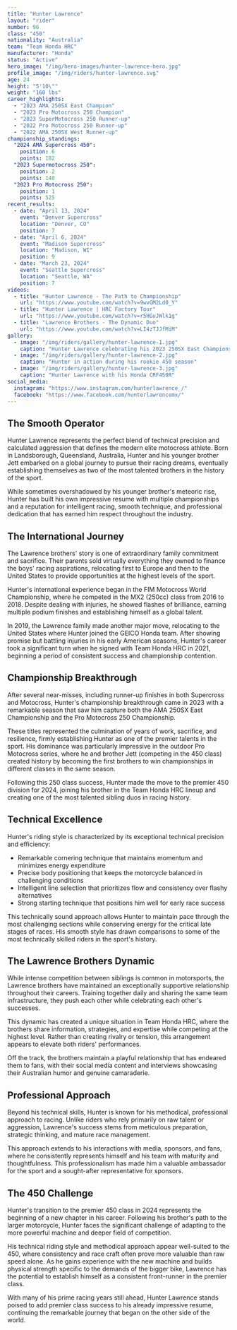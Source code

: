 ```yaml
---
title: "Hunter Lawrence"
layout: "rider"
number: 96
class: "450"
nationality: "Australia"
team: "Team Honda HRC"
manufacturer: "Honda"
status: "Active"
hero_image: "/img/hero-images/hunter-lawrence-hero.jpg"
profile_image: "/img/riders/hunter-lawrence.svg"
age: 24
height: "5'10\""
weight: "160 lbs"
career_highlights:
  - "2023 AMA 250SX East Champion"
  - "2023 Pro Motocross 250 Champion"
  - "2023 SuperMotocross 250 Runner-up"
  - "2022 Pro Motocross 250 Runner-up"
  - "2022 AMA 250SX West Runner-up"
championship_standings:
  "2024 AMA Supercross 450":
    position: 6
    points: 182
  "2023 Supermotocross 250":
    position: 2
    points: 140
  "2023 Pro Motocross 250":
    position: 1
    points: 525
recent_results:
  - date: "April 13, 2024"
    event: "Denver Supercross"
    location: "Denver, CO"
    position: 7
  - date: "April 6, 2024"
    event: "Madison Supercross"
    location: "Madison, WI"
    position: 9
  - date: "March 23, 2024"
    event: "Seattle Supercross"
    location: "Seattle, WA"
    position: 7
videos:
  - title: "Hunter Lawrence - The Path to Championship"
    url: "https://www.youtube.com/watch?v=9wvGM2Ld0_Y"
  - title: "Hunter Lawrence | HRC Factory Tour"
    url: "https://www.youtube.com/watch?v=r5HGuJWlk1g"
  - title: "Lawrence Brothers - The Dynamic Duo"
    url: "https://www.youtube.com/watch?v=LI4zTJJfMiM"
gallery:
  - image: "/img/riders/gallery/hunter-lawrence-1.jpg"
    caption: "Hunter Lawrence celebrating his 2023 250SX East Championship"
  - image: "/img/riders/gallery/hunter-lawrence-2.jpg"
    caption: "Hunter in action during his rookie 450 season"
  - image: "/img/riders/gallery/hunter-lawrence-3.jpg"
    caption: "Hunter Lawrence with his Honda CRF450R"
social_media:
  instagram: "https://www.instagram.com/hunterlawrence_/"
  facebook: "https://www.facebook.com/hunterlawrencemx/"
---
```


## The Smooth Operator

Hunter Lawrence represents the perfect blend of technical precision and calculated aggression that defines the modern elite motocross athlete. Born in Landsborough, Queensland, Australia, Hunter and his younger brother Jett embarked on a global journey to pursue their racing dreams, eventually establishing themselves as two of the most talented brothers in the history of the sport.

While sometimes overshadowed by his younger brother's meteoric rise, Hunter has built his own impressive resume with multiple championships and a reputation for intelligent racing, smooth technique, and professional dedication that has earned him respect throughout the industry.

## The International Journey

The Lawrence brothers' story is one of extraordinary family commitment and sacrifice. Their parents sold virtually everything they owned to finance the boys' racing aspirations, relocating first to Europe and then to the United States to provide opportunities at the highest levels of the sport.

Hunter's international experience began in the FIM Motocross World Championship, where he competed in the MX2 (250cc) class from 2016 to 2018. Despite dealing with injuries, he showed flashes of brilliance, earning multiple podium finishes and establishing himself as a global talent.

In 2019, the Lawrence family made another major move, relocating to the United States where Hunter joined the GEICO Honda team. After showing promise but battling injuries in his early American seasons, Hunter's career took a significant turn when he signed with Team Honda HRC in 2021, beginning a period of consistent success and championship contention.

## Championship Breakthrough

After several near-misses, including runner-up finishes in both Supercross and Motocross, Hunter's championship breakthrough came in 2023 with a remarkable season that saw him capture both the AMA 250SX East Championship and the Pro Motocross 250 Championship.

These titles represented the culmination of years of work, sacrifice, and resilience, firmly establishing Hunter as one of the premier talents in the sport. His dominance was particularly impressive in the outdoor Pro Motocross series, where he and brother Jett (competing in the 450 class) created history by becoming the first brothers to win championships in different classes in the same season.

Following this 250 class success, Hunter made the move to the premier 450 division for 2024, joining his brother in the Team Honda HRC lineup and creating one of the most talented sibling duos in racing history.

## Technical Excellence

Hunter's riding style is characterized by its exceptional technical precision and efficiency:

- Remarkable cornering technique that maintains momentum and minimizes energy expenditure
- Precise body positioning that keeps the motorcycle balanced in challenging conditions
- Intelligent line selection that prioritizes flow and consistency over flashy alternatives
- Strong starting technique that positions him well for early race success

This technically sound approach allows Hunter to maintain pace through the most challenging sections while conserving energy for the critical late stages of races. His smooth style has drawn comparisons to some of the most technically skilled riders in the sport's history.

## The Lawrence Brothers Dynamic

While intense competition between siblings is common in motorsports, the Lawrence brothers have maintained an exceptionally supportive relationship throughout their careers. Training together daily and sharing the same team infrastructure, they push each other while celebrating each other's successes.

This dynamic has created a unique situation in Team Honda HRC, where the brothers share information, strategies, and expertise while competing at the highest level. Rather than creating rivalry or tension, this arrangement appears to elevate both riders' performances.

Off the track, the brothers maintain a playful relationship that has endeared them to fans, with their social media content and interviews showcasing their Australian humor and genuine camaraderie.

## Professional Approach

Beyond his technical skills, Hunter is known for his methodical, professional approach to racing. Unlike riders who rely primarily on raw talent or aggression, Lawrence's success stems from meticulous preparation, strategic thinking, and mature race management.

This approach extends to his interactions with media, sponsors, and fans, where he consistently represents himself and his team with maturity and thoughtfulness. This professionalism has made him a valuable ambassador for the sport and a sought-after representative for sponsors.

## The 450 Challenge

Hunter's transition to the premier 450 class in 2024 represents the beginning of a new chapter in his career. Following his brother's path to the larger motorcycle, Hunter faces the significant challenge of adapting to the more powerful machine and deeper field of competition.

His technical riding style and methodical approach appear well-suited to the 450, where consistency and race craft often prove more valuable than raw speed alone. As he gains experience with the new machine and builds physical strength specific to the demands of the bigger bike, Lawrence has the potential to establish himself as a consistent front-runner in the premier class.

With many of his prime racing years still ahead, Hunter Lawrence stands poised to add premier class success to his already impressive resume, continuing the remarkable journey that began on the other side of the world.
